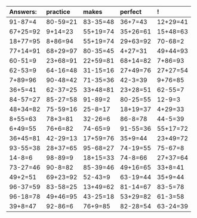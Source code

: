 | Answers: | practice | makes | perfect | ! |
| :--- | :--- | :--- | :--- | :--- |
| 91-87=4 | 80-59=21 | 83-35=48 | 36+7=43 | 12+29=41 | 
| 67+25=92 | 9+14=23 | 55+19=74 | 35+26=61 | 15+48=63 | 
| 18+77=95 | 8+86=94 | 55+19=74 | 29+63=92 | 70-68=2 | 
| 77+14=91 | 68+29=97 | 80-35=45 | 4+27=31 | 49+44=93 | 
| 60-51=9 | 23+68=91 | 22+59=81 | 68+14=82 | 7+86=93 | 
| 62-53=9 | 64-16=48 | 31-15=16 | 27+49=76 | 27+27=54 | 
| 7+89=96 | 90-48=42 | 71-35=36 | 42-3=39 | 9+76=85 | 
| 36+5=41 | 62-37=25 | 33+48=81 | 23+28=51 | 62-55=7 | 
| 84-57=27 | 85-27=58 | 91-89=2 | 80-25=55 | 12-9=3 | 
| 48+34=82 | 75-59=16 | 25-8=17 | 18+19=37 | 4+29=33 | 
| 8+55=63 | 78+3=81 | 32-26=6 | 86-8=78 | 44-5=39 | 
| 6+49=55 | 76+6=82 | 74-65=9 | 91-55=36 | 55+17=72 | 
| 36+45=81 | 42-29=13 | 17+59=76 | 35+9=44 | 23+49=72 | 
| 93-55=38 | 28+37=65 | 95-68=27 | 74-19=55 | 75-67=8 | 
| 14-8=6 | 98-89=9 | 18+15=33 | 74-8=66 | 27+37=64 | 
| 73-27=46 | 90-8=82 | 85-39=46 | 49+16=65 | 33+8=41 | 
| 49+2=51 | 69+23=92 | 52-43=9 | 63-19=44 | 35+9=44 | 
| 96-37=59 | 83-58=25 | 13+49=62 | 81-14=67 | 83-5=78 | 
| 96-18=78 | 49+46=95 | 43-25=18 | 53+29=82 | 61-3=58 | 
| 39+8=47 | 92-86=6 | 76+9=85 | 82-28=54 | 63-24=39 | 
